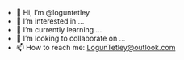 - 👋 Hi, I’m @loguntetley
- 👀 I’m interested in ...
- 🌱 I’m currently learning ...
- 💞️ I’m looking to collaborate on ...
- 📫 How to reach me: LogunTetley@outlook.com
